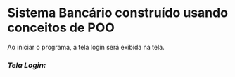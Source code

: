 # Sistema Bancário construído usando conceitos de POO

Ao iniciar o programa, a tela login será exibida na tela.

### *Tela Login:*

